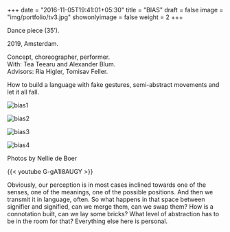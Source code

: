 +++
date = "2016-11-05T19:41:01+05:30"
title = "BIAS"
draft = false
image = "img/portfolio/tv3.jpg"
showonlyimage = false
weight = 2
+++

Dance piece (35’).

2019, Amsterdam.
<!--more-->

Concept, choreographer, performer.   
With: Tea Teearu and Alexander Blum.  
Advisors: Ria Higler, Tomisav Feller.

How to build a language with fake gestures, semi-abstract movements and let it all fall.


![bias1][1]

![bias2][2]

![bias3][3]

![bias4][4]

Photos by Nellie de Boer

{{< youtube G-gA1l8AUGY >}}

Obviously, our perception is in most cases inclined towards one of the senses, one of the meanings, one of the possible positions. And then we transmit it in language, often. So what happens in that space between signifier and signified, can we merge them, can we swap them? How is a connotation built, can we lay some bricks? What level of abstraction has to be in the room for that? Everything else here is personal.

[1]: /img/portfolio/bias1.jpg
[2]: /img/portfolio/bias2.jpg
[3]: /img/portfolio/bias3.jpg
[4]: /img/portfolio/bias4.jpg